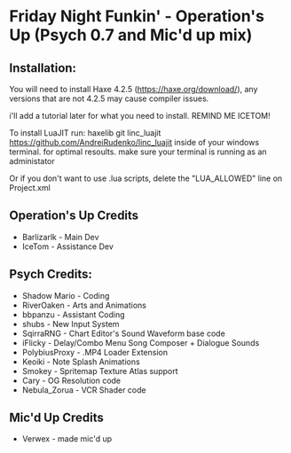# Friday Night Funkin' - Operation's Up (Psych 0.7 and Mic'd up mix)

## Installation:

You will need to install Haxe 4.2.5 (https://haxe.org/download/), any versions that are not 4.2.5 may cause compiler issues.

i'll add a tutorial later for what you need to install.
REMIND ME ICETOM!

To install LuaJIT run: haxelib git linc_luajit https://github.com/AndreiRudenko/linc_luajit inside of your windows terminal. for optimal resoults. make sure your terminal is running as an administator

Or if you don't want to use .lua scripts, delete the "LUA_ALLOWED" line on Project.xml

## Operation's Up Credits
* Barlizarlk - Main Dev
* IceTom - Assistance Dev

## Psych Credits:
* Shadow Mario - Coding
* RiverOaken - Arts and Animations
* bbpanzu - Assistant Coding
* shubs - New Input System
* SqirraRNG - Chart Editor's Sound Waveform base code
* iFlicky - Delay/Combo Menu Song Composer + Dialogue Sounds
* PolybiusProxy - .MP4 Loader Extension
* Keoiki - Note Splash Animations
* Smokey - Spritemap Texture Atlas support
* Cary - OG Resolution code
* Nebula_Zorua - VCR Shader code

## Mic'd Up Credits
* Verwex - made mic'd up
